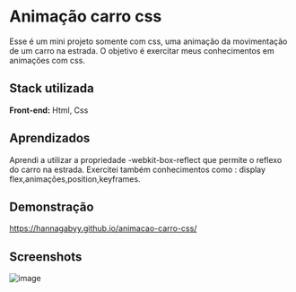 
# Animação carro css

Esse é um mini projeto somente com css, uma animação da movimentação de um carro na estrada. O objetivo é exercitar meus conhecimentos em animações com css.


## Stack utilizada

**Front-end:** Html, Css




## Aprendizados

Aprendi a utilizar a propriedade -webkit-box-reflect que permite o reflexo do carro na estrada.
Exercitei também conhecimentos como : display flex,animações,position,keyframes.


## Demonstração

https://hannagabyy.github.io/animacao-carro-css/


## Screenshots

![image](https://github.com/hannagabyy/animacao-carro-css/assets/48922227/5eed3002-95ce-4ad8-b641-99644ad64227)



